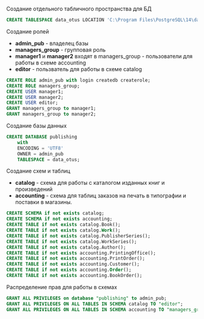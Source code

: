 Создание отдельного табличного пространства для БД
```SQL
CREATE TABLESPACE data_otus LOCATION 'C:\Program Files\PostgreSQL\14\data_otus';
```

Создание ролей
* __admin_pub__ - владелец базы
* __managers_group__ - групповая роль
* __manager1__ и __manager2__ входят в managers_group - пользователи для работы в схеме accounting
* __editor__ - пользватель для работы в схеме catalog

```SQL
CREATE ROLE admin_pub with login createdb createrole;
CREATE ROLE managers_group;
CREATE USER manager1;
CREATE USER manager2;
CREATE USER editor;
GRANT managers_group to manager1;
GRANT managers_group to manager2;
```

Создание базы данных
```SQL
CREATE DATABASE publishing
    with
    ENCODING = 'UTF8'
    OWNER = admin_pub
    TABLESPACE = data_otus;
```

Создание схем и таблиц
* __catalog__ - схема для работы с каталогом изданных книг и произведений
* __accounting__ - схема для таблиц заказов на печать в типографии и поставки в магазины.
```SQL
CREATE SCHEMA if not exists catalog;
CREATE SCHEMA if not exists accounting;
CREATE TABLE if not exists catalog.Book();
CREATE TABLE if not exists catalog.Work();
CREATE TABLE if not exists catalog.PublisherSeries();
CREATE TABLE if not exists catalog.WorkSeries();
CREATE TABLE if not exists catalog.Author();
CREATE TABLE if not exists accounting.PrintingOffice();
CREATE TABLE if not exists accounting.PrintOrder();
CREATE TABLE if not exists accounting.Customer();
CREATE TABLE if not exists accounting.Order();
CREATE TABLE if not exists accounting.BookOrder();
```

Распределение прав для работы в схемах
```SQL
GRANT ALL PRIVILEGES on database "publishing" to admin_pub;
GRANT ALL PRIVILEGES ON ALL TABLES IN SCHEMA catalog TO "editor";
GRANT ALL PRIVILEGES ON ALL TABLES IN SCHEMA accounting TO "managers_group";
```